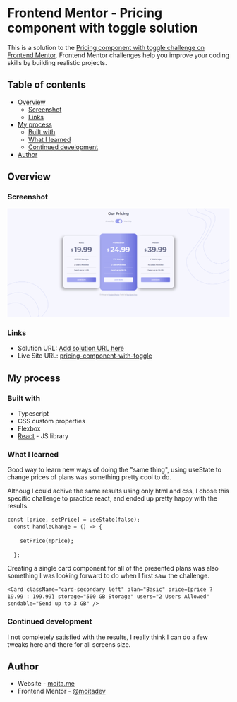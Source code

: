 # Frontend Mentor - Pricing component with toggle solution

This is a solution to the [Pricing component with toggle challenge on Frontend Mentor](https://www.frontendmentor.io/challenges/pricing-component-with-toggle-8vPwRMIC). Frontend Mentor challenges help you improve your coding skills by building realistic projects. 

## Table of contents

- [Overview](#overview)
  - [Screenshot](#screenshot)
  - [Links](#links)
- [My process](#my-process)
  - [Built with](#built-with)
  - [What I learned](#what-i-learned)
  - [Continued development](#continued-development)
- [Author](#author)

## Overview

### Screenshot

![](./screenshot.jpg)

### Links

- Solution URL: [Add solution URL here](https://your-solution-url.com)
- Live Site URL: [pricing-component-with-toggle](https://react-pricing-component-with-toggle.netlify.app/)

## My process

### Built with

- Typescript
- CSS custom properties
- Flexbox
- [React](https://reactjs.org/) - JS library

### What I learned

Good way to learn new ways of doing the "same thing", using useState to change prices of plans was something pretty cool to do.

Althoug I could achive the same results using only html and css, I chose this specific challenge to practice react, and ended up pretty happy with the results. 

```tsx
const [price, setPrice] = useState(false);
  const handleChange = () => { 
    
    setPrice(!price); 
    
  };
```
Creating a single card component for all of the presented plans was also something I was looking forward to do when I first saw the challenge.

```tsx
<Card className="card-secondary left" plan="Basic" price={price ? 19.99 : 199.99} storage="500 GB Storage" users="2 Users Allowed" sendable="Send up to 3 GB" />
```

### Continued development

I not completely satisfied with the results, I really think I can do a few tweaks here and there for all screens size.

## Author

- Website - [moita.me](https://moita.me)
- Frontend Mentor - [@moitadev](https://www.frontendmentor.io/profile/moitadev)
